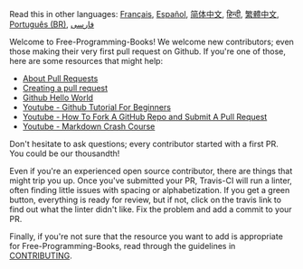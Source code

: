 Read this in other languages: [Français](CONTRIBUTING-fr.md), [Español](HOWTO-es.md), [简体中文](HOWTO-zh.md), [हिन्दी](HOWTO-hi.md), [繁體中文](HOWTO-zh-TW.md), [Português (BR)](HOWTO.pt_BR.md), [فارسی](HOWTO-fa_IR.md)

Welcome to Free-Programming-Books! We welcome new contributors; even those making their very first pull request on Github. If you're one of those, here are some resources that might help:

* [About Pull Requests](https://help.github.com/articles/about-pull-requests/)
* [Creating a pull request](https://docs.github.com/en/free-pro-team@latest/github/collaborating-with-issues-and-pull-requests/creating-a-pull-request)
* [Github Hello World](https://guides.github.com/activities/hello-world/)
* [Youtube - Github Tutorial For Beginners](https://www.youtube.com/watch?v=0fKg7e37bQE)
* [Youtube - How To Fork A GitHub Repo and Submit A Pull Request](https://www.youtube.com/watch?v=G1I3HF4YWEw)
* [Youtube - Markdown Crash Course](https://www.youtube.com/watch?v=HUBNt18RFbo)


Don't hesitate to ask questions; every contributor started with a first PR. You could be our thousandth!

Even if you're an experienced open source contributor, there are things that might trip you up. Once you've submitted your PR, Travis-CI will run a linter, often finding little issues with spacing or alphabetization. If you get a green button, everything is ready for review, but if not, click on the travis link to find out what the linter didn't like. Fix the problem and add a commit to your PR.

Finally, if you're not sure that the resource you want to add is appropriate for Free-Programming-Books, read through the guidelines in [CONTRIBUTING](/CONTRIBUTING.md).
